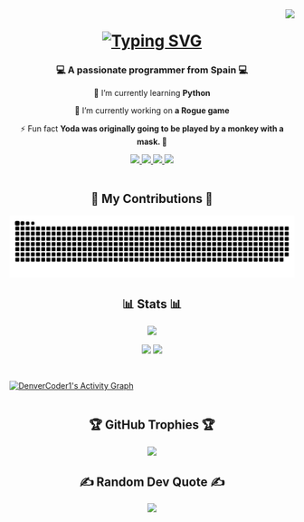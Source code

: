 <img align="right" src="https://visitor-badge.laobi.icu/badge?page_id=DaniPooh777.DaniPooh777&left_text=My%20Page%20Visitors" />

<h1 align="center">
	<a href="https://git.io/typing-svg">
		<img src="https://readme-typing-svg.demolab.com?font=Righteous&center=true&vCenter=true&pause=1000&width=500&lines=Hi+there!+%F0%9F%91%8B;I+am+Daniel;The+beginning+of+an+odyssey;Made+the+force+be+with+you" alt="Typing SVG" />
		</a>
</h1>

<h3 align="center">💻 A passionate programmer from Spain 💻</h3>

<div align="center">
 
  🌱 I’m currently learning **Python**
  
 🔭 I’m currently working on **a Rogue game**

⚡ Fun fact **Yoda was originally going to be played by a monkey with a mask. 🐒**
 </div>
 
<div align="center">
	<a href="mailto:danielgranadoparrondo@gmail.com"><img src="https://img.shields.io/badge/Gmail-333333?style=for-the-badge&logo=gmail&logoColor=red" />
	</a>
	<a href="https://www.python.org/">
		<img src="https://img.shields.io/badge/python-3670A0?style=for-the-badge&logo=python&logoColor=ffdd54" />
	</a>
	<a href="https://www.canva.com/es_es/">
		<img src="https://img.shields.io/badge/Canva-%2300C4CC.svg?style=for-the-badge&logo=Canva&logoColor=white" />
	</a>
	<a href="https://inkscape.app/es/">
		<img src="https://img.shields.io/badge/Inkscape-e0e0e0?style=for-the-badge&logo=inkscape&logoColor=080A13" />
	</a>
</div>
<br/>
<div align="center">
	<h2>🧱 My Contributions 🧱</h2>
	<picture>
  		<source media="(prefers-color-scheme: dark)" srcset="https://raw.githubusercontent.com/DaniPooh777/DaniPooh777/output/github-snake-dark.svg" />
  		<source media="(prefers-color-scheme: light)" srcset="https://raw.githubusercontent.com/DaniPooh777/DaniPooh777/output/github-snake.svg" />
  		<img alt="github-snake" src="https://raw.githubusercontent.com/DaniPooh777/DaniPooh777/output/github-snake.svg" />
	</picture>
</div>

<h2 align="center">📊 Stats 📊</h2>
<p align="center">
	<img src="https://github-readme-stats.vercel.app/api/top-langs/?username=DaniPooh777&theme=radical&hide_border=true&include_all_commits=false&count_private=false&layout=compact" />
</p>
<p align="center">
	<img src="https://github-readme-stats.vercel.app/api?username=DaniPooh777&theme=radical&hide_border=true&include_all_commits=false&count_private=false" width="400" />
	<img src="https://nirzak-streak-stats.vercel.app/?user=DaniPooh777&theme=radical&hide_border=true" width="439" />
</p>
<br/>

  <a href="https://github.com/ashutosh00710/github-readme-activity-graph"><img alt="DenverCoder1's Activity Graph" src="https://github-readme-activity-graph.vercel.app/graph/?username=DaniPooh777&bg_color=1F222E&color=F8D866&line=F85D7F&point=FFFFFF&hide_border=true" /></a> 
<br/><br/>

<h2 align="center">🏆 GitHub Trophies 🏆</h2>
<p align="center">
	<img src="https://github-profile-trophy.vercel.app/?username=DaniPooh777&theme=radical&no-frame=false&no-bg=true&margin-w=4" />
</p>

<h2 align="center">✍️ Random Dev Quote ✍️</h2>
<p align="center">
  <img src="https://quotes-github-readme.vercel.app/api?type=horizontal&theme=radical" />
</p>
